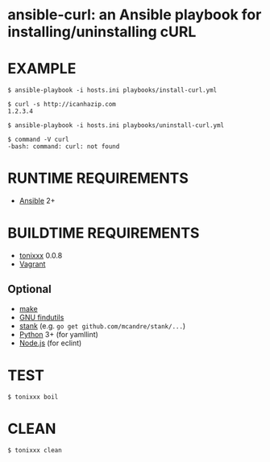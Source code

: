 # ansible-curl: an Ansible playbook for installing/uninstalling cURL

# EXAMPLE

```console
$ ansible-playbook -i hosts.ini playbooks/install-curl.yml

$ curl -s http://icanhazip.com
1.2.3.4

$ ansible-playbook -i hosts.ini playbooks/uninstall-curl.yml

$ command -V curl
-bash: command: curl: not found
```

# RUNTIME REQUIREMENTS

* [Ansible](https://www.ansible.com/) 2+

# BUILDTIME REQUIREMENTS

* [tonixxx](https://github.com/mcandre/tonixxx) 0.0.8
* [Vagrant](https://www.vagrantup.com/)

## Optional

* [make](https://www.gnu.org/software/make/)
* [GNU findutils](https://www.gnu.org/software/findutils/)
* [stank](https://github.com/mcandre/stank) (e.g. `go get github.com/mcandre/stank/...`)
* [Python](https://www.python.org) 3+ (for yamllint)
* [Node.js](https://nodejs.org/en/) (for eclint)

# TEST

```console
$ tonixxx boil
```

# CLEAN

```console
$ tonixxx clean
```
